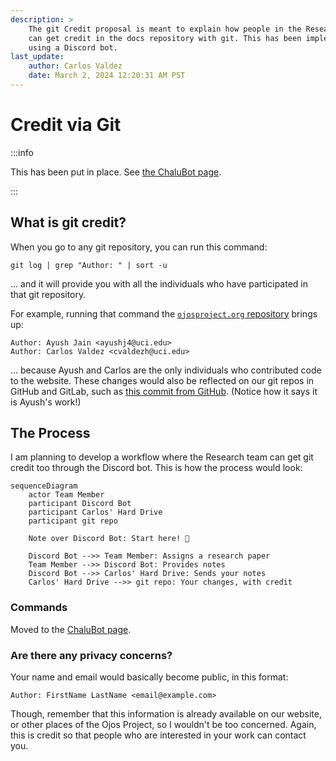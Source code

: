 ```yaml
---
description: >
    The git Credit proposal is meant to explain how people in the Research team
    can get credit in the docs repository with git. This has been implemented
    using a Discord bot.
last_update:
    author: Carlos Valdez
    date: March 2, 2024 12:20:31 AM PST
---
```

# Credit via Git

:::info

This has been put in place. See [the ChaluBot page](/docs/url/research/chalubot).

:::

## What is git credit?

When you go to any git repository, you can run this command:

```shell
git log | grep "Author: " | sort -u
```

... and it will provide you with all the individuals who have participated in
that git repository.

For example, running that command the
[`ojosproject.org` repository](https://gitlab.com/ojosproject/website) brings
up:

```plaintext
Author: Ayush Jain <ayushj4@uci.edu>
Author: Carlos Valdez <cvaldezh@uci.edu>
```

... because Ayush and Carlos are the only individuals who contributed code to
the website. These changes would also be reflected on our git repos in GitHub
and GitLab, such as
[this commit from GitHub](https://github.com/ojosproject/ojos.calejvaldez.com/commit/a909a91aa9b2440b8509748476bd2419fb77be47).
(Notice how it says it is Ayush's work!)

## The Process

I am planning to develop a workflow where the Research team can get git credit
too through the Discord bot. This is how the process would look:

<!-- ? This is a sequence diagram using Docusaurus' Mermaid integration. -->
<!-- ? Learn more here: -->
<!-- ? https://docusaurus.io/docs/markdown-features/diagrams -->
<!-- ? https://mermaid.js.org/syntax/sequenceDiagram.html -->

```mermaid
sequenceDiagram
    actor Team Member
    participant Discord Bot
    participant Carlos' Hard Drive
    participant git repo

    Note over Discord Bot: Start here! 🏁

    Discord Bot -->> Team Member: Assigns a research paper
    Team Member -->> Discord Bot: Provides notes
    Discord Bot -->> Carlos' Hard Drive: Sends your notes
    Carlos' Hard Drive -->> git repo: Your changes, with credit
```

### Commands

Moved to the [ChaluBot page](/docs/url/research/chalubot#commands).

### Are there any privacy concerns?

Your name and email would basically become public, in this format:

```plaintext
Author: FirstName LastName <email@example.com>
```

Though, remember that this information is already available on our website, or
other places of the Ojos Project, so I wouldn't be too concerned. Again, this is
credit so that people who are interested in your work can contact you.
